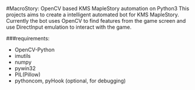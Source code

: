 #MacroStory: OpenCV based KMS MapleStory automation on Python3
This projects aims to create a intelligent automated bot for KMS MapleStory. 
Currently the bot uses OpenCV to find features from the game screen and use DirectInput emulation to interact
 with the game.
 
###requirements:
* OpenCV-Python
* imutils
* numpy
* pywin32
* PIL(Pillow)
* pythoncom, pyHook (optional, for debugging)
